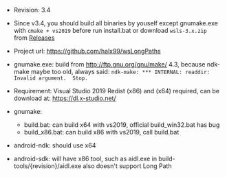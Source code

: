 * Revision: 3.4
* Since v3.4, you should build all binaries by youself except gnumake.exe with ```cmake + vs2019``` before run install.bat or download ```wsls-3.x.zip``` from [Releases](https://github.com/simdsoft/wsLongPaths/releases)
* Project url: https://github.com/halx99/wsLongPaths
* gnumake.exe: build from http://ftp.gnu.org/gnu/make/ 4.3, because ndk-make maybe too old, always said: ```ndk-make: *** INTERNAL: readdir: Invalid argument.  Stop.```
* Requirement: Visual Studio 2019 Redist (x86) and (x64) required, can be download at: https://dl.x-studio.net/

* gnumake: 
  * build.bat: can build x64 with vs2019, official build_win32.bat has bug
  * build_x86.bat: can build x86 with vs2019, call build.bat

* android-ndk: should use x64
* android-sdk: will have x86 tool, such as aidl.exe in build-tools/{revision}/aidl.exe also doesn't support Long Path
